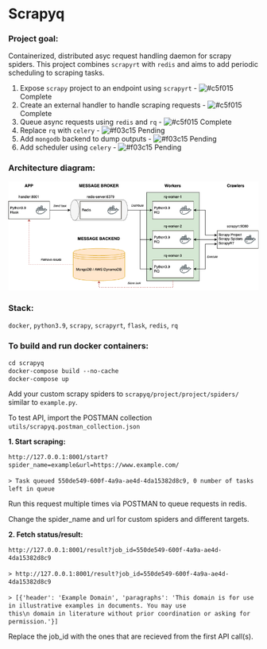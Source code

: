 # Scrapyq

### Project goal:

Containerized, distributed asyc request handling daemon for scrapy spiders. This project combines `scrapyrt` with `redis` and aims to add periodic scheduling to scraping tasks.

1. Expose `scrapy` project to an endpoint using `scrapyrt` - ![#c5f015](https://via.placeholder.com/15/c5f015/c5f015.png) Complete
2. Create an external handler to handle scraping requests - ![#c5f015](https://via.placeholder.com/15/c5f015/c5f015.png) Complete
3. Queue async requests using `redis` and `rq` - ![#c5f015](https://via.placeholder.com/15/c5f015/c5f015.png) Complete
4. Replace `rq` with `celery` - ![#f03c15](https://via.placeholder.com/15/f03c15/f03c15.png) Pending
5. Add `mongodb` backend to dump outputs - ![#f03c15](https://via.placeholder.com/15/f03c15/f03c15.png) Pending
6. Add scheduler using `celery` - ![#f03c15](https://via.placeholder.com/15/f03c15/f03c15.png) Pending

### Architecture diagram:
![plot](./utils/Architecture.png)

### Stack: 
`docker`, `python3.9`, `scrapy`, `scrapyrt`, `flask`, `redis`, `rq`


### To build and run docker containers:
```
cd scrapyq
docker-compose build --no-cache
docker-compose up
```

Add your custom scrapy spiders to `scrapyq/project/project/spiders/` similar to `example.py`.

To test API, import the POSTMAN collection `utils/scrapyq.postman_collection.json`

**1. Start scraping:** 

```
http://127.0.0.1:8001/start?spider_name=example&url=https://www.example.com/

> Task queued 550de549-600f-4a9a-ae4d-4da15382d8c9, 0 number of tasks left in queue
```
Run this request multiple times via POSTMAN to queue requests in redis. 

Change the spider_name and url for custom spiders and different targets.

**2. Fetch status/result:**

```
http://127.0.0.1:8001/result?job_id=550de549-600f-4a9a-ae4d-4da15382d8c9

> http://127.0.0.1:8001/result?job_id=550de549-600f-4a9a-ae4d-4da15382d8c9

> [{'header': 'Example Domain', 'paragraphs': 'This domain is for use in illustrative examples in documents. You may use
this\n domain in literature without prior coordination or asking for permission.'}]
```
Replace the job_id with the ones that are recieved from the first API call(s).
